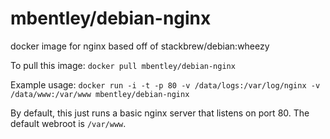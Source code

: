 mbentley/debian-nginx
==================

docker image for nginx
based off of stackbrew/debian:wheezy

To pull this image:
`docker pull mbentley/debian-nginx`

Example usage:
`docker run -i -t -p 80 -v /data/logs:/var/log/nginx -v /data/www:/var/www mbentley/debian-nginx`

By default, this just runs a basic nginx server that listens on port 80.  The default webroot is `/var/www`.
